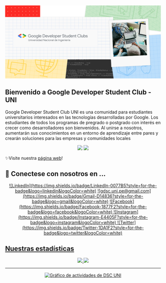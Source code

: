 ![GDSC UNI banner](https://github.com/GDSC-UNI/GDSC-UNI/blob/main/blog_banner.png)

<h2>Bienvenido a Google Developer Student Club - UNI </h2>

<p>Google Developer Student Club UNI es una comunidad para estudiantes universitarios interesados en las tecnologías desarrolladas por
Google. Los estudiantes de todos los programas de pregrado o postgrado con interés en crecer como desarrolladores son bienvenidos. Al unirse
a nosotros, aumentarán sus conocimientos en un entorno de aprendizaje entre pares y crearán soluciones para las empresas y comunidades locales</p>

<p align="center">
  <img src="https://visitor-badge.laobi.icu/badge?page_id=GDSC-UNI.GDSC-UNI"> 
  <img src="https://img.shields.io/github/followers/GDSC-UNI?label=Follow&style=social)](https://github.com/GDSC-UNI)">
</p> 

✨Visite nuestra [página web](https://gdsc.community.dev/universidad-nacional-de-ingenieria/)!

<h2> 🤗 Conectese con nosotros en ... </h2>
<p align="center">
<a href="#">![LinkedIn](https://img.shields.io/badge/LinkedIn-0077B5?style=for-the-badge&logo=linkedin&logoColor=white)</a>
<a href="mailto:gdsc.uni.pe@gmail.com">![gdsc.uni.pe@gmail.com](https://img.shields.io/badge/Gmail-D14836?style=for-the-badge&logo=gmail&logoColor=white)</a>
<a href="#">![Facebook](https://img.shields.io/badge/Facebook-1877F2?style=for-the-badge&logo=facebook&logoColor=white)
<a href="#">![Instagram](https://img.shields.io/badge/Instagram-E4405F?style=for-the-badge&logo=instagram&logoColor=white)
<a href="#">![Twitter](https://img.shields.io/badge/Twitter-1DA1F2?style=for-the-badge&logo=twitter&logoColor=white)
</p>


<h2>Nuestras estadísticas</h2>
  <p align="center">
  <img width="400px" src="https://github-readme-stats.vercel.app/api?username=GDSC-UNI&show_icons=true&theme=tokyonight&hide_border=true&bg_color=1F222E" />
  <img width="400px" src="https://github-readme-streak-stats.herokuapp.com?user=GDSC-UNI&theme=gotham&hide_border=true&fire=C77800&ring=DD910B&background=1F222E" />
</p>
<hr>
<div align="center">
  
  
<a href="https://gdsc.community.dev/universidad-nacional-de-ingenieria/"><img alt="Gráfico de actividades de DSC UNI" src="https://activity-graph.herokuapp.com/graph?username=GDSC-UNI&bg_color=1F222E&color=ffffff&line=f08c2d&point=444040&area=true&hide_border=true" /></a>
  

</div>
<!---
GDSC-UNI/GDSC-UNI is a ✨ special ✨ repository because its `README.md` (this file) appears on your GitHub profile.
You can click the Preview link to take a look at your changes.
--->

